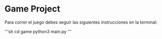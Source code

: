 # Game Project

Para correr el juego debes seguir las siguientes instrucciones en la terminal:


'''sh
cd game
python3 main.py
'''